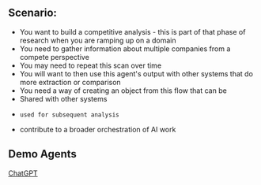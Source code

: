 ## Scenario:
- You want to build a competitive analysis - this is part of that phase of research when you are ramping up on a domain
- You need to gather information about multiple companies from a compete perspective
- You may need to repeat this scan over time
- You will want to then use this agent's output with other systems that do more extraction or comparison
- You need a way of creating an object from this flow that can be
-   Shared with other systems
-     used for subsequent analysis
- contribute to a broader orchestration of AI work 



## Demo Agents
[ChatGPT](https://chatgpt.com/g/g-68bb06561f008191b2cc57bee3c1245a-ind-compete-scan)
